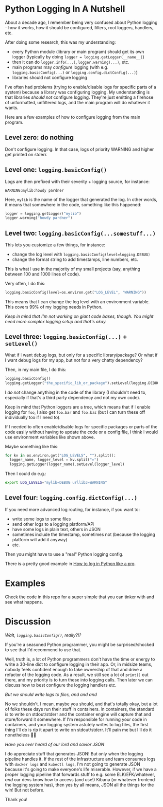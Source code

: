 # Python Logging In A Nutshell

About a decade ago, I remember being very confused about Python logging -
how it works, how it should be configured, filters, root loggers, handlers, etc.

After doing some research, this was my understanding:

- every Python module (library or main program) should get its own logger
  (typically by doing `logger = logging.getLogger(__name__)`)
- then it can do `logger.info(...)`, `logger.warning(...)`, etc.
- main programs may *configure* logging (with e.g. `logging.basicConfig(...)`
  or `logging.config.dictConfig(...)`)
- libraries should not configure logging

I've often had problems (trying to enable/disable logs for specific parts
of a system) because a library was configuring logging. My understanding is
that libraries *should not* configure logging. They're just emitting a firehose
of unformatted, unfiltered logs, and the main program will do whatever it wants.

Here are a few examples of how to configure logging from the main program.

## Level zero: do nothing

Don't configure logging. In that case, logs of priority WARNING and higher
get printed on stderr.

## Level one: `logging.basicConfig()`

Logs are then prefixed with their severity + logging source, for instance:


```
WARNING:mylib:howdy pardner
```

Here, `mylib` is the name of the logger that generated the log. In other
words, it means that somewhere in the code, something like this happened:

```python
logger = logging.getLogger("mylib")
logger.warning("howdy pardner")
```

## Level two: `logging.basicConfig(...somestuff...)`

This lets you customize a few things, for instance:

- change the log level with `logging.basicConfig(level=logging.DEBUG)`
- change the format string to add timestamps, line numbers, etc.

This is what I use in the majority of my small projects (say, anything between
100 and 1000 lines of code).

Very often, I do this:

```python
logging.basicConfig(level=os.environ.get("LOG_LEVEL", "WARNING"))
```

This means that I can change the log level with an environment variable.
This covers 99% of my logging needs in Python.

*Keep in mind that I'm not working on giant code bases, though.
You might need more complex logging setup and that's okay.*

## Level three: `logging.basicConfig(...)` + `setLevel()`

What if I want debug logs, but only for a specific library/package?
Or what if I want debug logs for my app, but not for a very chatty dependency?

Then, in my main file, I do this:

```python
logging.basicConfig()
logging.getLogger("the_specific_lib_or_package").setLevel(logging.DEBUG)
```

I *do not* change anything in the code of the library (I shouldn't need to,
especially if that's a third party dependency and not my own code).

Keep in mind that Python loggers are a tree, which means that if I enable
logging for `foo`, I also get `foo.bar` and `foo.baz` (but I can turn these
off individually too if I need to).

If I needed to often enable/disable logs for specific packages or parts
of the code easily without having to update the code or a config file,
I think I would use environment variables like shown above.

Maybe something like this:

```python
for kv in os.environ.get("LOG_LEVELS", "").split():
  logger_name, logger_level = kv.split("=")
  logging.getLogger(logger_name).setLevel(logger_level)
```

Then I could do e.g.:

```bash
export LOG_LEVELS="mylib=DEBUG urllib3=WARNING"
```

## Level four: `logging.config.dictConfig(...)`

If you need more advanced log routing, for instance, if you want to:

- write some logs to some files
- send other logs to a logging platform/API
- have some logs in plain text, others in JSON
- sometimes include the timestamp, sometimes not (because the logging platform will add it anyway)
- etc.

Then you might have to use a "real" Python logging config.

There is a pretty good example in [How to log in Python like a pro].

[How to log in Python like a pro]: https://guicommits.com/how-to-log-in-python-like-a-pro/

# Examples

Check the code in this repo for a super simple that you can tinker with and see what happens.

# Discussion

*Wait, `logging.basicConfig()`, really?!?*

If you're a seasoned Python programmer, you might be surprised/shocked to see that I'd
recommend to use that.

Well, truth is, a lot of Python programmers don't have the time or energy to write
a 30-line dict to configure logging in their app. Or, in midsize teams, nobody feels
confident enough to take ownership of that and drive a refactor of the logging code.
As a result, we still see a lot of `print()` out there, and my priority is to turn
these into logging calls.
Then later we can discuss how to best configure the logging handlers etc.

*But we should write logs to files, and and and*

No we shouldn't. I mean, maybe you should, and that's totally okay, but a lot of folks
these days run their stuff in containers. In containers, the standard is to write on
stdout/stderr and the container engine will capture that and store/forward it somewhere.
If I'm responsible for running your code in containers, and your logging system astutely writes
to log files, the first thing I'll do is rip it apart to write on stdout/stderr.
It'll pain me but I'll do it nonetheless 🤷🏻

*Have you ever heard of our lord and savior JSON*

I do appreciate stuff that generates JSON! But only when the logging pipeline
handles it. If the rest of the infrastructure and team consumes logs with `docker logs`
and `kubectl logs`, I'm not going to generate JSON because it's going to make everyone's
life miserable. However, if we have a proper logging pipeline that forwards stuff to e.g.
some ELK/EFK/whatever, *and* our devs know how to access (and use!) Kibana (or whatever
frontend the logging system has), then yes by all means, JSON all the things for the win!
But not before.

Thank you!
